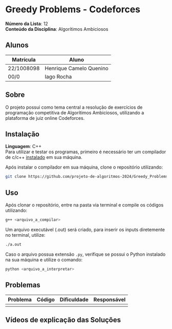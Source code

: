 # Greedy Problems - Codeforces

**Número da Lista**: 12<br>
**Conteúdo da Disciplina**: Algorítimos Ambiciosos

## Alunos
|Matrícula | Aluno |
| -- | -- |
| 22/1008098  |  Henrique Camelo Quenino |
| 00/0  |  Iago Rocha |

## Sobre 
O projeto possui como tema central a resolução de exercícios de programação competitiva de Algorítimos Ambiciosos, utilizando a plataforma de juiz online Codeforces. 

## Instalação 

**Linguagem**: C++<br>
Para utilizar e testar os programas, primeiro é necessário ter um compilador de c/c++ [instalado](https://www.geeksforgeeks.org/installing-mingw-tools-for-c-c-and-changing-environment-variable/) em sua máquina.

Após instalar o compilador em sua máquina, clone o repositório utilizando:

``` bash
git clone https://github.com/projeto-de-algoritmos-2024/Greedy_Problems_Codeforces.git
```

## Uso 

Após clonar o repositório, entre na pasta via terminal e compile os códigos utilizando:

``` bash
g++ <arquivo_a_compilar>
```

Um arquivo executável (.out) será criado, para inserir os inputs diretemente no terminal, utilize:

```bash
./a.out
```

Caso o arquivo possua extensão `.py`, verifique se possui o Python instalado na sua máquina e utilize o comando:

```bash
python <arquivo_a_interpretar>
```

## Problemas 
| Problema | Código | Dificuldade | Responsável |
| -- | -- | -- | -- |
|  |  |  |  |


## Vídeos de explicação das Soluções

